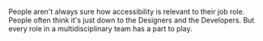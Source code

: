 People aren't always sure how accessibility is relevant to their job role. People often think it's just down to the Designers and the Developers. But every role in a multidisciplinary team has a part to play. 

